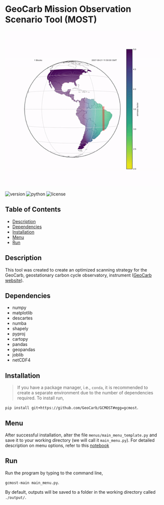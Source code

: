 # GeoCarb Mission Observation Scenario Tool (MOST)

![scangif](https://github.com/GeoCarb/GCMOST/blob/master/images/sample_scan.gif)

![version](https://img.shields.io/badge/version-1.0-blue)
![python](https://img.shields.io/badge/python-%3E%3D3.7-critical)
![license](https://img.shields.io/badge/license-MIT-yellow)

## Table of Contents
* [Description](#description)
* [Dependencies](#dependencies)
* [Installation](#installation)
* [Menu](#menu)
* [Run](#run)

## Description
This tool was created to create an optimized scanning strategy for the GeoCarb, geostationary carbon cycle observatory, instrument (<a href="https://ou.edu/geocarb" target="_blank">GeoCarb website</a>).

## Dependencies
* numpy
* matplotlib
* descartes
* numba
* shapely
* pyproj
* cartopy
* pandas
* geopandas
* joblib
* netCDF4

## Installation
> If you have a package manager, i.e., `conda`, it is recommended to create a separate environment due to the number of dependencies required.
To install run,

`pip install git+https://github.com/GeoCarb/GCMOST#egg=gcmost`.

## Menu
After successful installation, alter the file `menus/main_menu_template.py` and save it to your working directory (we will call it `main_menu.py`). For detailed description on menu options, refer to this <a href="https://github.com/GeoCarb/GCMOST/tree/master/menus/menuDescription.md" target="_blank">notebook</a>

## Run
Run the program by typing to the command line,

`gcmost-main main_menu.py`.

By default, outputs will be saved to a folder in the working directory called `./output/`.